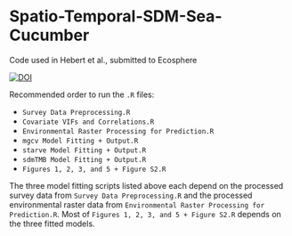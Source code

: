 # Spatio-Temporal-SDM-Sea-Cucumber
Code used in Hebert et al., submitted to Ecosphere

[![DOI](https://zenodo.org/badge/678377678.svg)](https://zenodo.org/badge/latestdoi/678377678)

Recommended order to run the `.R` files:
- `Survey Data Preprocessing.R`
- `Covariate VIFs and Correlations.R`
- `Environmental Raster Processing for Prediction.R`
- `mgcv Model Fitting + Output.R`
- `starve Model Fitting + Output.R`
- `sdmTMB Model Fitting + Output.R`
- `Figures 1, 2, 3, and 5 + Figure S2.R`

The three model fitting scripts listed above each depend on the processed survey data from `Survey Data Preprocessing.R` and the processed environmental raster data from `Environmental Raster Processing for Prediction.R`. Most of `Figures 1, 2, 3, and 5 + Figure S2.R` depends on the three fitted models.
